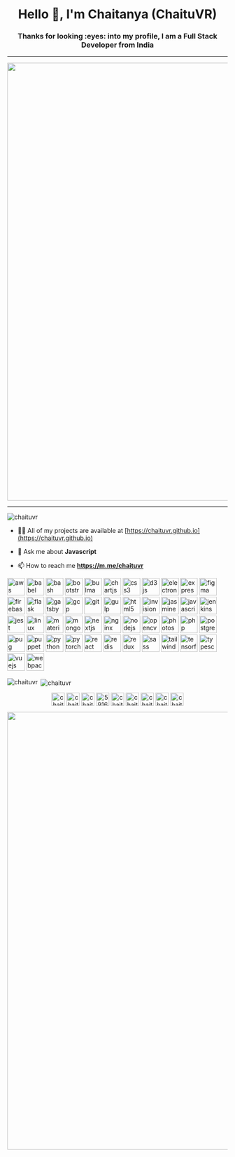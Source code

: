 <h1 align="center">Hello 👋, I'm Chaitanya (ChaituVR)</h1>
<h3 align="center">Thanks for looking :eyes: into my profile, I am a Full Stack Developer from India</h3>

------------------------------
<img src="https://media.giphy.com/media/OF0yOAufcWLfi/giphy.gif" width="1000"/>


----------------------------------

<p align="left"> <img src="https://komarev.com/ghpvc/?username=chaituvr" alt="chaituvr" /> </p>

- 👨‍💻 All of my projects are available at [https://chaituvr.github.io](https://chaituvr.github.io)

- 💬 Ask me about **Javascript**

- 📫 How to reach me **https://m.me/chaituvr**

<p align="left"><img src="https://devicons.github.io/devicon/devicon.git/icons/amazonwebservices/amazonwebservices-original-wordmark.svg" alt="aws" width="40" height="40"/> <img src="https://www.vectorlogo.zone/logos/babeljs/babeljs-icon.svg" alt="babel" width="40" height="40"/> <img src="https://www.vectorlogo.zone/logos/gnu_bash/gnu_bash-icon.svg" alt="bash" width="40" height="40"/> <img src="https://devicons.github.io/devicon/devicon.git/icons/bootstrap/bootstrap-plain.svg" alt="bootstrap" width="40" height="40"/> <img src="https://raw.githubusercontent.com/gilbarbara/logos/804dc257b59e144eaca5bc6ffd16949752c6f789/logos/bulma.svg" alt="bulma" width="40" height="40"/> <img src="https://www.chartjs.org/media/logo-title.svg" alt="chartjs" width="40" height="40"/> <img src="https://devicons.github.io/devicon/devicon.git/icons/css3/css3-original-wordmark.svg" alt="css3" width="40" height="40"/> <img src="https://devicons.github.io/devicon/devicon.git/icons/d3js/d3js-original.svg" alt="d3js" width="40" height="40"/> <img src="https://devicons.github.io/devicon/devicon.git/icons/electron/electron-original.svg" alt="electron" width="40" height="40"/> <img src="https://devicons.github.io/devicon/devicon.git/icons/express/express-original-wordmark.svg" alt="express" width="40" height="40"/> <img src="https://www.vectorlogo.zone/logos/figma/figma-icon.svg" alt="figma" width="40" height="40"/> <img src="https://www.vectorlogo.zone/logos/firebase/firebase-icon.svg" alt="firebase" width="40" height="40"/> <img src="https://www.vectorlogo.zone/logos/pocoo_flask/pocoo_flask-icon.svg" alt="flask" width="40" height="40"/> <img src="https://www.vectorlogo.zone/logos/gatsbyjs/gatsbyjs-icon.svg" alt="gatsby" width="40" height="40"/> <img src="https://www.vectorlogo.zone/logos/google_cloud/google_cloud-icon.svg" alt="gcp" width="40" height="40"/> <img src="https://www.vectorlogo.zone/logos/git-scm/git-scm-icon.svg" alt="git" width="40" height="40"/> <img src="https://devicons.github.io/devicon/devicon.git/icons/gulp/gulp-plain.svg" alt="gulp" width="40" height="40"/> <img src="https://devicons.github.io/devicon/devicon.git/icons/html5/html5-original-wordmark.svg" alt="html5" width="40" height="40"/> <img src="https://www.vectorlogo.zone/logos/invisionapp/invisionapp-icon.svg" alt="invision" width="40" height="40"/> <img src="https://www.vectorlogo.zone/logos/jasmine/jasmine-icon.svg" alt="jasmine" width="40" height="40"/> <img src="https://devicons.github.io/devicon/devicon.git/icons/javascript/javascript-original.svg" alt="javascript" width="40" height="40"/> <img src="https://www.vectorlogo.zone/logos/jenkins/jenkins-icon.svg" alt="jenkins" width="40" height="40"/> <img src="https://www.vectorlogo.zone/logos/jestjsio/jestjsio-icon.svg" alt="jest" width="40" height="40"/> <img src="https://devicons.github.io/devicon/devicon.git/icons/linux/linux-original.svg" alt="linux" width="40" height="40"/> <img src="https://raw.githubusercontent.com/prplx/svg-logos/5585531d45d294869c4eaab4d7cf2e9c167710a9/svg/materialize.svg" alt="materialize" width="40" height="40"/> <img src="https://devicons.github.io/devicon/devicon.git/icons/mongodb/mongodb-original-wordmark.svg" alt="mongodb" width="40" height="40"/> <img src="https://cdn.worldvectorlogo.com/logos/nextjs-3.svg" alt="nextjs" width="40" height="40"/> <img src="https://devicons.github.io/devicon/devicon.git/icons/nginx/nginx-original.svg" alt="nginx" width="40" height="40"/> <img src="https://devicons.github.io/devicon/devicon.git/icons/nodejs/nodejs-original-wordmark.svg" alt="nodejs" width="40" height="40"/> <img src="https://www.vectorlogo.zone/logos/opencv/opencv-icon.svg" alt="opencv" width="40" height="40"/> <img src="https://devicons.github.io/devicon/devicon.git/icons/photoshop/photoshop-plain.svg" alt="photoshop" width="40" height="40"/> <img src="https://devicons.github.io/devicon/devicon.git/icons/php/php-original.svg" alt="php" width="40" height="40"/> <img src="https://devicons.github.io/devicon/devicon.git/icons/postgresql/postgresql-original-wordmark.svg" alt="postgresql" width="40" height="40"/> <img src="https://cdn.worldvectorlogo.com/logos/pug.svg" alt="pug" width="40" height="40"/> <img src="https://www.vectorlogo.zone/logos/pptrdev/pptrdev-official.svg" alt="puppeteer" width="40" height="40"/> <img src="https://devicons.github.io/devicon/devicon.git/icons/python/python-original.svg" alt="python" width="40" height="40"/> <img src="https://www.vectorlogo.zone/logos/pytorch/pytorch-icon.svg" alt="pytorch" width="40" height="40"/> <img src="https://devicons.github.io/devicon/devicon.git/icons/react/react-original-wordmark.svg" alt="react" width="40" height="40"/> <img src="https://devicons.github.io/devicon/devicon.git/icons/redis/redis-original-wordmark.svg" alt="redis" width="40" height="40"/> <img src="https://devicons.github.io/devicon/devicon.git/icons/redux/redux-original.svg" alt="redux" width="40" height="40"/> <img src="https://devicons.github.io/devicon/devicon.git/icons/sass/sass-original.svg" alt="sass" width="40" height="40"/> <img src="https://www.vectorlogo.zone/logos/tailwindcss/tailwindcss-icon.svg" alt="tailwind" width="40" height="40"/> <img src="https://www.vectorlogo.zone/logos/tensorflow/tensorflow-icon.svg" alt="tensorflow" width="40" height="40"/> <img src="https://devicons.github.io/devicon/devicon.git/icons/typescript/typescript-original.svg" alt="typescript" width="40" height="40"/> <img src="https://devicons.github.io/devicon/devicon.git/icons/vuejs/vuejs-original-wordmark.svg" alt="vuejs" width="40" height="40"/> <img src="https://devicons.github.io/devicon/devicon.git/icons/webpack/webpack-original.svg" alt="webpack" width="40" height="40"/></p>

<p><img align="left" src="https://github-readme-stats.vercel.app/api/top-langs/?username=chaituvr&layout=compact" alt="chaituvr" /></p>

<p>&nbsp;<img align="center" src="https://github-readme-stats.vercel.app/api?username=chaituvr&show_icons=true" alt="chaituvr" /></p>

<p align="center">
<a href="https://codepen.io/chaituvr" target="blank"><img align="center" src="https://cdn.jsdelivr.net/npm/simple-icons@3.0.1/icons/codepen.svg" alt="chaituvr" height="30" width="30" /></a>
<a href="https://twitter.com/chaituvr_s" target="blank"><img align="center" src="https://cdn.jsdelivr.net/npm/simple-icons@3.0.1/icons/twitter.svg" alt="chaituvr_s" height="30" width="30" /></a>
<a href="https://linkedin.com/in/chaituvr" target="blank"><img align="center" src="https://cdn.jsdelivr.net/npm/simple-icons@3.0.1/icons/linkedin.svg" alt="chaituvr" height="30" width="30" /></a>
<a href="https://stackoverflow.com/users/5916893/chaitanya" target="blank"><img align="center" src="https://cdn.jsdelivr.net/npm/simple-icons@3.0.1/icons/stackoverflow.svg" alt="5916893/chaitanya" height="30" width="30" /></a>
<a href="https://fb.com/chaituvr" target="blank"><img align="center" src="https://cdn.jsdelivr.net/npm/simple-icons@3.0.1/icons/facebook.svg" alt="chaituvr" height="30" width="30" /></a>
<a href="https://instagram.com/chaituvr" target="blank"><img align="center" src="https://cdn.jsdelivr.net/npm/simple-icons@3.0.1/icons/instagram.svg" alt="chaituvr" height="30" width="30" /></a>
<a href="https://medium.com/chaituvr" target="blank"><img align="center" src="https://cdn.jsdelivr.net/npm/simple-icons@3.0.1/icons/medium.svg" alt="chaituvr" height="30" width="30" /></a>
<a href="https://www.hackerrank.com/chaituvr" target="blank"><img align="center" src="https://cdn.jsdelivr.net/npm/simple-icons@3.0.1/icons/hackerrank.svg" alt="chaituvr" height="30" width="30" /></a>
<a href="https://www.hackerearth.com/chaituvr" target="blank"><img align="center" src="https://cdn.jsdelivr.net/npm/simple-icons@3.0.1/icons/hackerearth.svg" alt="chaituvr" height="30" width="30" /></a>
</p>

<p><img align="center" src="https://media.giphy.com/media/AeWoyE3ZT90YM/giphy.gif" width="1000"/></p>
